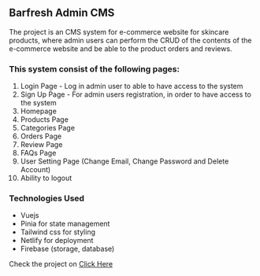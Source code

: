 ## Barfresh Admin CMS

The project is an CMS system for e-commerce website for skincare products, where admin users can perform the CRUD of the contents of the e-commerce website
and be able to the product orders and reviews.

### This system consist of the following pages:

1. Login Page - Log in admin user to able to have access to the system
2. Sign Up Page - For admin users registration, in order to have access to the system
3. Homepage 
4. Products Page
5. Categories Page
6. Orders Page
7. Review Page
8. FAQs Page
9. User Setting Page (Change Email, Change Password and Delete Account)
10. Ability to logout

### Technologies Used

+ Vuejs
+ Pinia for state management
+ Tailwind css for styling
+ Netlify for deployment
+ Firebase (storage, database)

Check the project on [Click Here](https://barfresh-admin.netlify.app)

